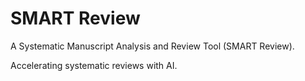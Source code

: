 # SMART Review

A Systematic Manuscript Analysis and Review Tool (SMART Review).

Accelerating systematic reviews with AI.